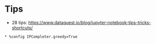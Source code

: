 # Tips
* 28 tips: https://www.dataquest.io/blog/jupyter-notebook-tips-tricks-shortcuts/
```
* %config IPCompleter.greedy=True 
```
